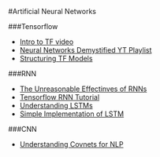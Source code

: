 #Artificial Neural Networks

###Tensorflow
* [Intro to TF video](https://www.youtube.com/watch?v=vQtxTZ9OA2M)
* [Neural Networks Demystified YT Playlist](https://www.youtube.com/playlist?list=PLiaHhY2iBX9hdHaRr6b7XevZtgZRa1PoU)
* [Structuring TF Models](http://danijar.com/structuring-your-tensorflow-models/)

###RNN
* [The Unreasonable Effectinves of RNNs](http://karpathy.github.io/2015/05/21/rnn-effectiveness/)
* [Tensorflow RNN Tutorial](https://svds.com/tensorflow-rnn-tutorial/)
* [Understanding LSTMs](http://colah.github.io/posts/2015-08-Understanding-LSTMs/)
* [Simple Implementation of LSTM](http://monik.in/a-noobs-guide-to-implementing-rnn-lstm-using-tensorflow/)

###CNN
* [Understanding Covnets for NLP](http://www.wildml.com/2015/11/understanding-convolutional-neural-networks-for-nlp/)